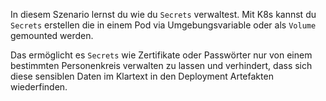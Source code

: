In diesem Szenario lernst du wie du `Secrets` verwaltest. Mit K8s kannst du `Secrets` erstellen die in einem Pod via Umgebungsvariable oder als `Volume` gemounted werden.

Das ermöglicht es `Secrets` wie Zertifikate oder Passwörter nur von einem bestimmten Personenkreis verwalten zu lassen und verhindert, dass sich diese sensiblen Daten im Klartext in den Deployment Artefakten wiederfinden.